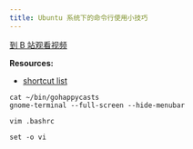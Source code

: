 ```yaml
---
title: Ubuntu 系统下的命令行使用小技巧
---
```


[到 B 站观看视频](https://www.bilibili.com/video/av95666669/)

__Resources:__

- [shortcut list](http://www.howtogeek.com/howto/ubuntu/keyboard-shortcuts-for-bash-command-shell-for-ubuntu-debian-suse-redhat-linux-etc/)

~~~
cat ~/bin/gohappycasts
gnome-terminal --full-screen --hide-menubar
~~~

~~~
vim .bashrc
~~~

~~~
set -o vi
~~~
